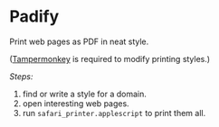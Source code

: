 # Padify

Print web pages as PDF in neat style. 

([Tampermonkey](http://www.tampermonkey.net) is required to modify printing styles.)

*Steps:*
1. find or write a style for a domain.
2. open interesting web pages.
3. run `safari_printer.applescript` to print them all.
